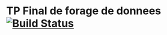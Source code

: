 # TP Final de forage de donnees [![Build Status](https://travis-ci.com/p3miki/TP1_ForageDonnees.svg?branch=master)](https://travis-ci.com/p3miki/TP1_ForageDonnees)

